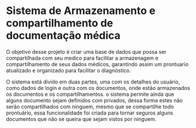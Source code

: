 # Sistema de Armazenamento e compartilhamento de documentação médica

O objetivo desse projeto é criar uma base de dados que possa ser compartilhada com seu medico para facilitar a armazenagem e compartilhamento de seus dados médicos, garantindo assim um prontuario atualizado e organizado para facilitar o diagnóstico.

O sistema está divido em duas partes, uma com os detalhes do usuário, como dados de login e  outra com os documentos, onde estão armazenados os documentos e os compartilhamentos.
o sistema permite ainda que alguns documento sejam definidos com privados, dessa forma estes não serão compartilhados com ninguem, mesmo que se compartilhe todo prontuário, essa funcionalidade foi criada para tornar seguros alguns documentos que não se queira que sejam vistos por ninguem.
